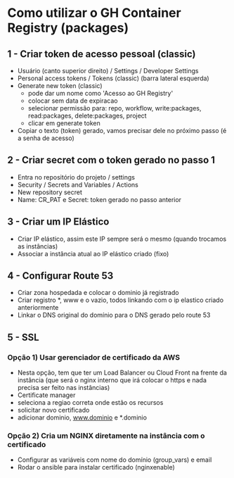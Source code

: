 # Como utilizar o GH Container Registry (packages)

## 1 - Criar token de acesso pessoal (classic)
- Usuário (canto superior direito) / Settings / Developer Settings
- Personal access tokens / Tokens (classic) (barra lateral esquerda)
- Generate new token (classic)
    - pode dar um nome como 'Acesso ao GH Registry'
    - colocar sem data de expiracao
    - selecionar permissão para: repo, workflow, write:packages, read:packages, delete:packages, project
    - clicar em generate token
- Copiar o texto (token) gerado, vamos precisar dele no próximo passo (é a senha de acesso)

## 2 - Criar secret com o token gerado no passo 1
- Entra no repositório do projeto / settings
- Security / Secrets and Variables / Actions
- New repository secret
- Name: CR_PAT e Secret: token gerado no passo anterior

## 3 - Criar um IP Elástico
- Criar IP elástico, assim este IP sempre será o mesmo (quando trocamos as instâncias)
- Associar a instância atual ao IP elástico criado (fixo)

## 4 - Configurar Route 53
- Criar zona hospedada e colocar o dominio já registrado
- Criar registro *, www e o vazio, todos linkando com o ip elastico criado anteriormente
- Linkar o DNS original do domínio para o DNS gerado pelo route 53

## 5 - SSL

### Opção 1) Usar gerenciador de certificado da AWS
- Nesta opção, tem que ter um Load Balancer ou Cloud Front na frente da instância (que será o nginx interno que irá colocar o https e nada precisa ser feito nas instâncias)
- Certificate manager
- seleciona a regiao correta onde estão os recursos
- solicitar novo certificado
- adicionar dominio, www.dominio e *.dominio

### Opção 2) Cria um NGINX diretamente na instância com o certificado
- Configurar as variáveis com nome do domínio (group_vars) e email
- Rodar o ansible para instalar certificado (nginxenable)
